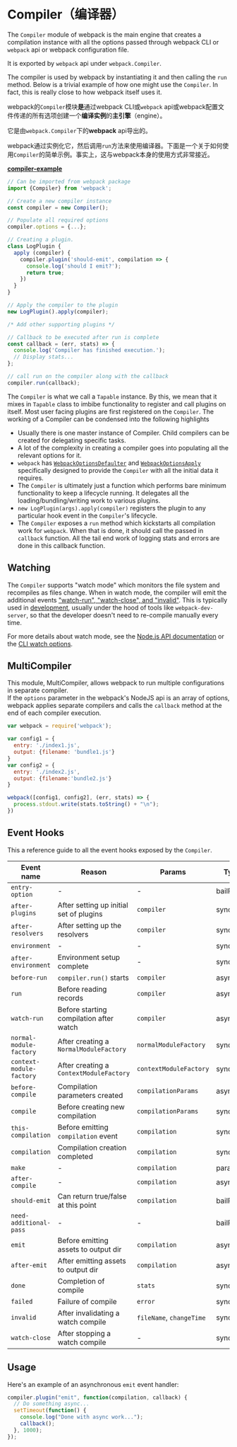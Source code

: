 # Compiler（编译器）

The `Compiler` module of webpack is the main engine that creates a compilation instance with all the options passed through webpack CLI or `webpack` api or webpack configuration file.

It is exported by `webpack` api under `webpack.Compiler`.

The compiler is used by webpack by instantiating it and then calling the `run` method. Below is a trivial example of how one might use the `Compiler`. In fact, this is really close to how webpack itself uses it.

webpack的`Compiler`模块**是**通过webpack CLI或`webpack` api或webpack配置文件传递的所有选项创建一个**编译实例**的**主引擎**（engine）。

它是由`webpack.Compiler`下的**webpack** api导出的。

webpack通过实例化它，然后调用`run`方法来使用编译器。下面是一个关于如何使用`Compiler`的简单示例。事实上，这与webpack本身的使用方式非常接近。

[**compiler-example**](https://github.com/pksjce/webpack-internal-examples/tree/master/compiler-example)

```javascript
// Can be imported from webpack package
import {Compiler} from 'webpack';

// Create a new compiler instance
const compiler = new Compiler();

// Populate all required options
compiler.options = {...};

// Creating a plugin.
class LogPlugin {
  apply (compiler) {
    compiler.plugin('should-emit', compilation => {
      console.log('should I emit?');
      return true;
    })
  }
}

// Apply the compiler to the plugin
new LogPlugin().apply(compiler);

/* Add other supporting plugins */

// Callback to be executed after run is complete
const callback = (err, stats) => {
  console.log('Compiler has finished execution.');
  // Display stats...
};

// call run on the compiler along with the callback
compiler.run(callback);
```

The `Compiler` is what we call a `Tapable` instance. By this, we mean that it mixes in `Tapable` class to imbibe functionality to register and call plugins on itself. Most user facing plugins are first registered on the `Compiler`. The working of a Compiler can be condensed into the following highlights

* Usually there is one master instance of Compiler. Child compilers can be created for delegating specific tasks.
* A lot of the complexity in creating a compiler goes into populating all the relevant options for it.
* `webpack` has [`WebpackOptionsDefaulter`](https://github.com/webpack/webpack/blob/master/lib/WebpackOptionsDefaulter.js) and [`WebpackOptionsApply`](https://github.com/webpack/webpack/blob/master/lib/WebpackOptionsApply.js) specifically designed to provide the `Compiler` with all the initial data it requires.
* The `Compiler` is ultimately just a function which performs bare minimum functionality to keep a lifecycle running. It delegates all the loading/bundling/writing work to various plugins.
* `new LogPlugin(args).apply(compiler)` registers the plugin to any particular hook event in the `Compiler`'s lifecycle.
* The `Compiler` exposes a `run` method which kickstarts all compilation work for `webpack`. When that is done, it should call the passed in `callback` function. All the tail end work of logging stats and errors are done in this callback function.

## Watching

The `Compiler` supports "watch mode" which monitors the file system and recompiles as files change. When in watch mode, the compiler will emit the additional events ["watch-run", "watch-close", and "invalid"](#event-hooks). This is typically used in [development](/guides/development), usually under the hood of tools like `webpack-dev-server`, so that the developer doesn't need to re-compile manually every time.

For more details about watch mode, see the [Node.js API documentation](/api/node/#watching) or the [CLI watch options](/api/cli/#watch-options).

## MultiCompiler

This module, MultiCompiler, allows webpack to run multiple configurations in separate compiler.  
If the `options` parameter in the webpack's NodeJS api is an array of options, webpack applies separate compilers and calls the `callback` method at the end of each compiler execution.

```javascript
var webpack = require('webpack');

var config1 = {
  entry: './index1.js',
  output: {filename: 'bundle1.js'}
}
var config2 = {
  entry: './index2.js',
  output: {filename:'bundle2.js'}
}

webpack([config1, config2], (err, stats) => {
  process.stdout.write(stats.toString() + "\n");
})
```

## Event Hooks

This a reference guide to all the event hooks exposed by the `Compiler`.

| Event name | Reason | Params | Type |
| --- | --- | --- | --- |
| `entry-option` | - | - | bailResult |
| `after-plugins` | After setting up initial set of plugins | `compiler` | sync |
| `after-resolvers` | After setting up the resolvers | `compiler` | sync |
| `environment` | - | - | sync |
| `after-environment` | Environment setup complete | - | sync |
| `before-run` | `compiler.run()` starts | `compiler` | async |
| `run` | Before reading records | `compiler` | async |
| `watch-run` | Before starting compilation after watch | `compiler` | async |
| `normal-module-factory` | After creating a `NormalModuleFactory` | `normalModuleFactory` | sync |
| `context-module-factory` | After creating a `ContextModuleFactory` | `contextModuleFactory` | sync |
| `before-compile` | Compilation parameters created | `compilationParams` | async |
| `compile` | Before creating new compilation | `compilationParams` | sync |
| `this-compilation` | Before emitting `compilation` event | `compilation` | sync |
| `compilation` | Compilation creation completed | `compilation` | sync |
| `make` | - | `compilation` | parallel |
| `after-compile` | - | `compilation` | async |
| `should-emit` | Can return true/false at this point | `compilation` | bailResult |
| `need-additional-pass` | - | - | bailResult |
| `emit` | Before emitting assets to output dir | `compilation` | async |
| `after-emit` | After emitting assets to output dir | `compilation` | async |
| `done` | Completion of compile | `stats` | sync |
| `failed` | Failure of compile | `error` | sync |
| `invalid` | After invalidating a watch compile | `fileName`, `changeTime` | sync |
| `watch-close` | After stopping a watch compile | - | sync |

## Usage

Here's an example of an asynchronous `emit` event handler:

```javascript
compiler.plugin("emit", function(compilation, callback) {
  // Do something async...
  setTimeout(function() {
    console.log("Done with async work...");
    callback();
  }, 1000);
});
```




